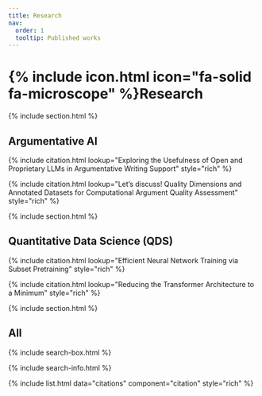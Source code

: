 ```yaml
---
title: Research
nav:
  order: 1
  tooltip: Published works
---
```


# {% include icon.html icon="fa-solid fa-microscope" %}Research


{% include section.html %}

## Argumentative AI

{% include citation.html lookup="Exploring the Usefulness of Open and Proprietary LLMs in Argumentative Writing Support" style="rich" %}

{% include citation.html lookup="Let’s discuss! Quality Dimensions and Annotated Datasets for Computational Argument Quality Assessment" style="rich" %}

{% include section.html %}

## Quantitative Data Science (QDS)
{% include citation.html lookup="Efficient Neural Network Training via Subset Pretraining" style="rich" %}

{% include citation.html lookup="Reducing the Transformer Architecture to a Minimum" style="rich" %}

{% include section.html %}

## All

{% include search-box.html %}

{% include search-info.html %}

{% include list.html data="citations" component="citation" style="rich" %}
